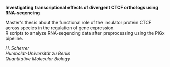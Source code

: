 **Investigating transcriptional effects of divergent CTCF orthologs using RNA-seqencing**

Master's thesis about the functional role of the insulator protein CTCF across species in the regulation of gene expression.  
R scripts to analyze RNA-seqencing data after preprocessing using the PiGx pipeline.

*H. Scherrer*   
*Humboldt-Universität zu Berlin*  
*Quantitative Molecular Biology*
